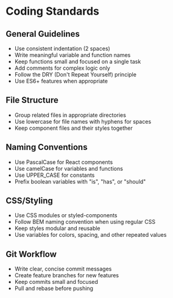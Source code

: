 # Coding Standards

## General Guidelines

- Use consistent indentation (2 spaces)
- Write meaningful variable and function names
- Keep functions small and focused on a single task
- Add comments for complex logic only
- Follow the DRY (Don't Repeat Yourself) principle
- Use ES6+ features when appropriate

## File Structure

- Group related files in appropriate directories
- Use lowercase for file names with hyphens for spaces
- Keep component files and their styles together

## Naming Conventions

- Use PascalCase for React components
- Use camelCase for variables and functions
- Use UPPER_CASE for constants
- Prefix boolean variables with "is", "has", or "should"

## CSS/Styling

- Use CSS modules or styled-components
- Follow BEM naming convention when using regular CSS
- Keep styles modular and reusable
- Use variables for colors, spacing, and other repeated values

## Git Workflow

- Write clear, concise commit messages
- Create feature branches for new features
- Keep commits small and focused
- Pull and rebase before pushing